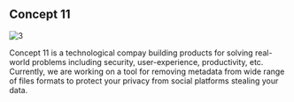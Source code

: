 ## Concept 11 

![3](https://github.com/user-attachments/assets/ba3bef49-f44f-42d2-b7cd-84592ebf6587)

Concept 11 is a technological compay building products for solving real-world problems including security, user-experience, productivity, etc. Currently, we are working on a tool for removing metadata from wide range of files formats to protect your privacy from social platforms stealing your data.  
